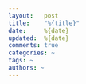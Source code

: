```yaml
---
layout:   post
title:    "%{title}"
date:     %{date}
updated:  %{date}
comments: true
categories: ~
tags: ~
authors: ~
---
```

